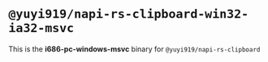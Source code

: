 # `@yuyi919/napi-rs-clipboard-win32-ia32-msvc`

This is the **i686-pc-windows-msvc** binary for `@yuyi919/napi-rs-clipboard`
